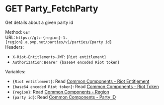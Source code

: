 <!-- This file is automatically generated! Do not edit it directly! See https://github.com/techchrism/valorant-api-docs/blob/trunk/contributing.md for more information. -->

# GET Party_FetchParty

Get details about a given party id  


Method: `GET`  
URL: `https://glz-{region}-1.{region}.a.pvp.net/parties/v1/parties/{party id}`  
Headers:
 - `X-Riot-Entitlements-JWT`: `{Riot entitlement}`
 - `Authorization`: `Bearer {base64 encoded Riot token}`

Variables:
 - `{Riot entitlement}`: Read [Common Components - Riot Entitlement](../common-components.md#riot-entitlement)
 - `{base64 encoded Riot token}`: Read [Common Components - Riot Token](../common-components.md#riot-token)
 - `{region}`: Read [Common Components - Region](../common-components.md#region)
 - `{party id}`: Read [Common Components - Party ID](../common-components.md#party-id)

